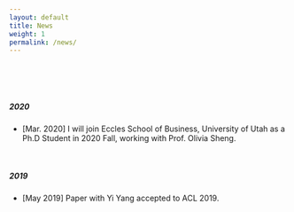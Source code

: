 ```yaml
---
layout: default
title: News
weight: 1
permalink: /news/
---
```


<br/>
<br/>
<br/>

##### 2020

* [Mar. 2020] I will join Eccles School of Business, University of Utah as a Ph.D Student in 2020 Fall, working with Prof. Olivia Sheng.

<br/>

##### 2019

* [May 2019] Paper with Yi Yang accepted to ACL 2019.

